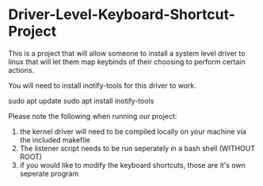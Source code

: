 # Driver-Level-Keyboard-Shortcut-Project
This is a project that will allow someone to install a system level driver to linux that will let them map keybinds of their choosing to perform certain actions.

You will need to install inotify-tools for this driver to work.

sudo apt update
sudo apt install inotify-tools

Please note the following when running our project:

1. the kernel driver will need to be compiled locally on your machine via the included makefile
2. The listener script needs to be run seperately in a bash shell (WITHOUT ROOT)
3. if you would like to modify the keyboard shortcuts, those are it's own seperate program

